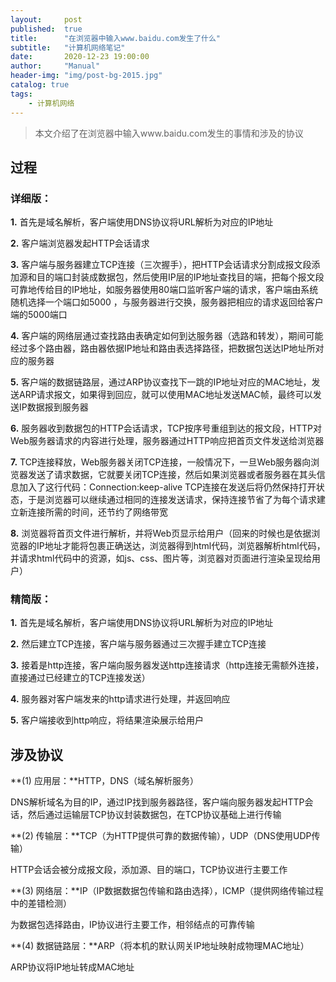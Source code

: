 ```yaml
---
layout:     post
published:  true
title:      "在浏览器中输入www.baidu.com发生了什么"
subtitle:   "计算机网络笔记"
date:       2020-12-23 19:00:00
author:     "Manual"
header-img: "img/post-bg-2015.jpg"
catalog: true
tags:
    - 计算机网络
---
```


> 本文介绍了在浏览器中输入www.baidu.com发生的事情和涉及的协议

## 过程

### 详细版：

**1.**  首先是域名解析，客户端使用DNS协议将URL解析为对应的IP地址

**2.**  客户端浏览器发起HTTP会话请求

**3.**  客户端与服务器建立TCP连接（三次握手），把HTTP会话请求分割成报文段添加源和目的端口封装成数据包，然后使用IP层的IP地址查找目的端，把每个报文段可靠地传给目的IP地址，如服务器使用80端口监听客户端的请求，客户端由系统随机选择一个端口如5000 ，与服务器进行交换，服务器把相应的请求返回给客户端的5000端口

**4.**  客户端的网络层通过查找路由表确定如何到达服务器（选路和转发），期间可能经过多个路由器，路由器依据IP地址和路由表选择路径，把数据包送达IP地址所对应的服务器

**5.**  客户端的数据链路层，通过ARP协议查找下一跳的IP地址对应的MAC地址，发送ARP请求报文，如果得到回应，就可以使用MAC地址发送MAC帧，最终可以发送IP数据报到服务器

**6.**  服务器收到数据包的HTTP会话请求，TCP按序号重组到达的报文段，HTTP对Web服务器请求的内容进行处理，服务器通过HTTP响应把首页文件发送给浏览器

**7.**  TCP连接释放，Web服务器关闭TCP连接，一般情况下，一旦Web服务器向浏览器发送了请求数据，它就要关闭TCP连接，然后如果浏览器或者服务器在其头信息加入了这行代码：Connection:keep-alive TCP连接在发送后将仍然保持打开状态，于是浏览器可以继续通过相同的连接发送请求，保持连接节省了为每个请求建立新连接所需的时间，还节约了网络带宽

**8.**  浏览器将首页文件进行解析，并将Web页显示给用户（回来的时候也是依据浏览器的IP地址才能将包裹正确送达，浏览器得到html代码，浏览器解析html代码，并请求html代码中的资源，如js、css、图片等，浏览器对页面进行渲染呈现给用户）

### 精简版：

**1.**  首先是域名解析，客户端使用DNS协议将URL解析为对应的IP地址

**2.**  然后建立TCP连接，客户端与服务器通过三次握手建立TCP连接

**3.**  接着是http连接，客户端向服务器发送http连接请求（http连接无需额外连接，直接通过已经建立的TCP连接发送）

**4.**  服务器对客户端发来的http请求进行处理，并返回响应

**5.**  客户端接收到http响应，将结果渲染展示给用户



## 涉及协议

**(1) 应用层：**HTTP，DNS（域名解析服务）

DNS解析域名为目的IP，通过IP找到服务器路径，客户端向服务器发起HTTP会话，然后通过运输层TCP协议封装数据包，在TCP协议基础上进行传输

**(2) 传输层：**TCP（为HTTP提供可靠的数据传输），UDP（DNS使用UDP传输）

HTTP会话会被分成报文段，添加源、目的端口，TCP协议进行主要工作

**(3) 网络层：**IP（IP数据数据包传输和路由选择），ICMP（提供网络传输过程中的差错检测）

为数据包选择路由，IP协议进行主要工作，相邻结点的可靠传输

**(4) 数据链路层：**ARP（将本机的默认网关IP地址映射成物理MAC地址）

ARP协议将IP地址转成MAC地址